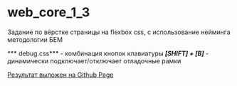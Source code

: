 # web_core_1_3

Задание по вёрстке страницы на flexbox css, с использование нейминга методологии БЕМ

*** debug.css*** - комбинация кнопок клавиатуры ***[SHIFT] + [B]*** - динамически подключает/отключает отладочные рамки 

[Результат выложен на Github Page](https://sharp2point.github.io/web_core_1_3/)



